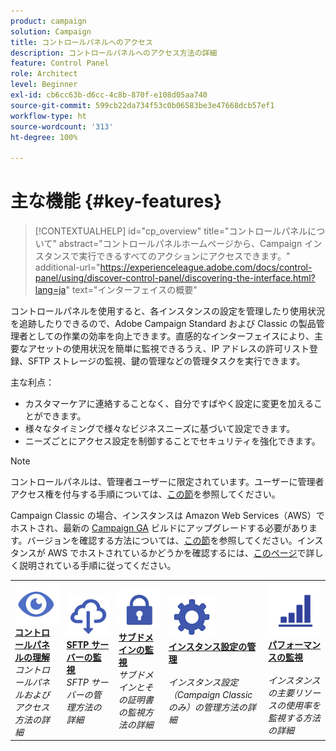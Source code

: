 ```yaml
---
product: campaign
solution: Campaign
title: コントロールパネルへのアクセス
description: コントロールパネルへのアクセス方法の詳細
feature: Control Panel
role: Architect
level: Beginner
exl-id: cb6cc63b-d6cc-4c8b-870f-e108d05aa740
source-git-commit: 599cb22da734f53c0b06583be3e47668dcb57ef1
workflow-type: ht
source-wordcount: '313'
ht-degree: 100%

---
```


# 主な機能 {#key-features}

>[!CONTEXTUALHELP]
>id="cp_overview"
>title="コントロールパネルについて"
>abstract="コントロールパネルホームページから、Campaign インスタンスで実行できるすべてのアクションにアクセスできます。"
>additional-url="https://experienceleague.adobe.com/docs/control-panel/using/discover-control-panel/discovering-the-interface.html?lang=ja" text="インターフェイスの概要"

コントロールパネルを使用すると、各インスタンスの設定を管理したり使用状況を追跡したりできるので、Adobe Campaign Standard および Classic の製品管理者としての作業の効率を向上できます。直感的なインターフェイスにより、主要なアセットの使用状況を簡単に監視できるうえ、IP アドレスの許可リスト登録、SFTP ストレージの監視、鍵の管理などの管理タスクを実行できます。

主な利点：

* カスタマーケアに連絡することなく、自分ですばやく設定に変更を加えることができます。
* 様々なタイミングで様々なビジネスニーズに基づいて設定できます。
* ニーズごとにアクセス設定を制御することでセキュリティを強化できます。

>[!NOTE]
>
>コントロールパネルは、管理者ユーザーに限定されています。ユーザーに管理者アクセス権を付与する手順については、[この節](https://experienceleague.adobe.com/docs/control-panel/using/discover-control-panel/managing-permissions.html?lang=ja#discover-control-panel)を参照してください。
>
>Campaign Classic の場合、インスタンスは Amazon Web Services（AWS）でホストされ、最新の [Campaign GA](https://experienceleague.adobe.com/docs/campaign-classic/using/release-notes/rn-overview.html?lang=ja#rn-statuses) ビルドにアップグレードする必要があります。バージョンを確認する方法については、[この節](https://experienceleague.adobe.com/docs/campaign-classic/using/getting-started/starting-with-adobe-campaign/launching-adobe-campaign.html?lang=ja#getting-your-campaign-version)を参照してください。インスタンスが AWS でホストされているかどうかを確認するには、[このページ](../../faq.md)で詳しく説明されている手順に従ってください。

<table style="table-layout:fixed">
<tr>
    <td>
        <a href="../../discover/using/accessing-control-panel.md"><img alt="conditions" src="assets/do-not-localize/discover.png"/></a>
        <div><a href="../../discover/using/accessing-control-panel.md"><strong>コントロールパネルの理解</strong></a></div>
        <em>コントロールパネルおよびアクセス方法の詳細</em>
    </td>
    <td>
        <a href="../../sftp/using/about-sftp-management.md"><img alt="conditions" src="assets/do-not-localize/sftp.png"/></a>
        <div><a href="../../sftp/using/about-sftp-management.md"><strong>SFTP サーバーの監視</strong></a></div>
        <em>SFTP サーバーの管理方法の詳細</em>
    </td>
    <td>
        <a href="../../subdomains-certificates/using/subdomains-branding.md"><img alt="conditions" src="assets/do-not-localize/subdomains.png"/></a>
        <div><a href="../../subdomains-certificates/using/subdomains-branding.md"><strong>サブドメインの監視</strong></a></div>
        <em>サブドメインとその証明書の監視方法の詳細</em>
    </td>
    <td>
        <a href="../../instances-settings/using/ip-allow-listing-instance-access.md"><img alt="conditions" src="assets/do-not-localize/instance_settings.png"/></a>
        <div><a href="../../instances-settings/using/ip-allow-listing-instance-access.md"><strong>インスタンス設定の管理</strong></a></div>
        <br/><em>インスタンス設定（Campaign Classic のみ）の管理方法の詳細</em>
    </td>
    <td>
        <a href="../../performance-monitoring/using/about-performance-monitoring.md"><img alt="条件" src="assets/do-not-localize/monitoring-performance.png"/></a>
        <div><a href="../../performance-monitoring/using/about-performance-monitoring.md"><strong>パフォーマンスの監視</strong></a></div>
        <br/><em>インスタンスの主要リソースの使用率を監視する方法の詳細</em>
    </td>
</tr>
</table>
